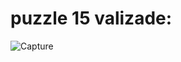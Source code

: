 # puzzle 15 valizade:
![Capture](https://user-images.githubusercontent.com/100297247/165498807-f6dec965-6c46-4ebc-9991-01fa586103fd.JPG)
